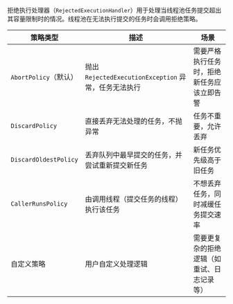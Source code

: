 拒绝执行处理器（`RejectedExecutionHandler`）用于处理当线程池任务提交超出其容量限制时的情况。线程池在无法执行提交的任务时会调用拒绝策略。

| 策略类型              | 描述                                                 | 场景                                       |
| --------------------- | ---------------------------------------------------- | ------------------------------------------ |
| `AbortPolicy`（默认） | 抛出 `RejectedExecutionException` 异常，任务无法执行 | 需要严格执行任务时，拒绝新任务应该立即告警 |
| `DiscardPolicy`       | 直接丢弃无法处理的任务，不抛异常                     | 任务不重要，允许丢弃                       |
| `DiscardOldestPolicy` | 丢弃队列中最早提交的任务，并尝试重新提交新任务       | 新任务优先级高于旧任务                     |
| `CallerRunsPolicy`    | 由调用线程（提交任务的线程）执行该任务               | 不想丢弃任务，同时减缓任务提交速率         |
| 自定义策略            | 用户自定义处理逻辑                                   | 需要更复杂的拒绝逻辑（如重试、日志记录等） |

